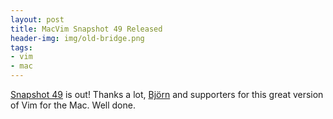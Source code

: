 ```yaml
---
layout: post
title: MacVim Snapshot 49 Released
header-img: img/old-bridge.png
tags:
- vim
- mac
---
```

[Snapshot 49](http://code.google.com/p/macvim/) is out! Thanks a lot, [Björn](http://b4winckler.wordpress.com/) and supporters for this great version of Vim for the Mac. Well done.
